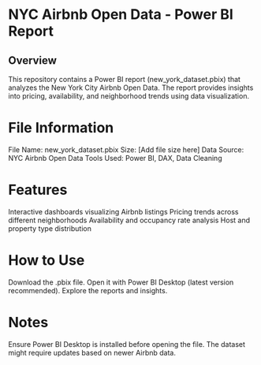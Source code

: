 # NYC Airbnb Open Data - Power BI Report
## Overview
This repository contains a Power BI report (new_york_dataset.pbix) that analyzes the New York City Airbnb Open Data. The report provides insights into pricing, availability, and neighborhood trends using data visualization.

# File Information
File Name: new_york_dataset.pbix
Size: [Add file size here]
Data Source: NYC Airbnb Open Data
Tools Used: Power BI, DAX, Data Cleaning
# Features
Interactive dashboards visualizing Airbnb listings
Pricing trends across different neighborhoods
Availability and occupancy rate analysis
Host and property type distribution
# How to Use
Download the .pbix file.
Open it with Power BI Desktop (latest version recommended).
Explore the reports and insights.
# Notes
Ensure Power BI Desktop is installed before opening the file.
The dataset might require updates based on newer Airbnb data.
